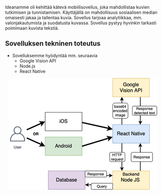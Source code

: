 Ideanamme oli kehittää kätevä mobiilisovellus, joka mahdollistaa kuvien tutkimisen ja tunnistamisen. 
Käyttäjällä on mahdollisuus sosiaalisen median omaisesti jakaa ja tallentaa kuvia. 
Sovellus tarjoaa analytiikkaa, mm. valonjakautumista ja suodatusta kuvassa. Sovellus pystyy hyvinkin tarkasti poimimaan kuvista tekstiä.

## Sovelluksen tekninen toteutus
* Sovelluksemme hyödyntää mm. seuraavia
  * Google Vision API
  * Node.js
  * React Native

<p align = "center">
<img src="/readmeimages/RN-JAVASCRIPT-VISION-API Diagram (1).png" alt="background-process-diagram">
</p>
